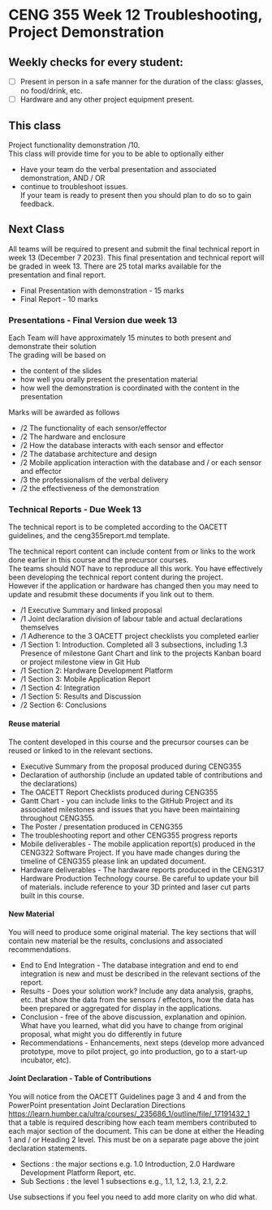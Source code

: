 # CENG 355 Week 12 Troubleshooting, Project Demonstration

## Weekly checks for every student:
- [ ] Present in person in a safe manner for the duration of the class: glasses, no food/drink, etc.
- [ ] Hardware and any other project equipment present.

## This class
Project functionality demonstration /10.   
This class will provide time for you to be able to optionally either   
- Have your team do the verbal presentation and associated demonstration, AND / OR
- continue to troubleshoot issues.   
If your team is ready to present then you should plan to do so to gain feedback.   

## Next Class
All teams will be required to present and submit the final technical report in week 13 (December 7 2023).
This final presentation and technical report will be graded in week 13.
There are 25 total marks available for the presentation and final report.

- Final Presentation with demonstration - 15 marks   
- Final Report - 10  marks  

### Presentations - Final Version due week 13
Each Team will have approximately 15 minutes to both present and demonstrate their solution   
The grading will be based on    
- the content of the slides
- how well you orally present the presentation material
- how well the demonstration is coordinated with the content in the presentation

Marks will be awarded as follows   
   
- /2 The functionality of each sensor/effector
- /2 The hardware and enclosure   
- /2 How the database interacts with each sensor and effector
- /2 The database architecture and design 
- /2 Mobile application interaction with the database and / or each sensor and effector
- /3 the professionalism of the verbal delivery
- /2 the effectiveness of the demonstration 

### Technical Reports - Due Week 13
The technical report is to be completed according to the OACETT guidelines, and the ceng355report.md template.   

The technical report content can include content from or links to the work done earlier in this course and the precursor courses.   
The teams should NOT have to reproduce all this work. You have effectively been developing the technical report content during the project.   
However if the application or hardware has changed then you may need to update and resubmit these documents if you link out to them.   

- /1 Executive Summary and linked proposal
- /1 Joint declaration division of labour table and actual declarations themselves
- /1 Adherence to the 3 OACETT project checklists you completed earlier
- /1 Section 1: Introduction. Completed all 3 subsections, including 1.3 Presence of milestone Gant Chart and link to the projects Kanban board or project milestone view in Git Hub   
- /1 Section 2: Hardware Development Platform
- /1 Section 3: Mobile Application Report
- /1 Section 4: Integration
- /1 Section 5: Results and Discussion
- /2 Section 6: Conclusions

#### Reuse material
The content developed in this course and the precursor courses can be reused or linked to in the relevant sections.

- Executive Summary from the proposal produced during CENG355
- Declaration of authorship (include an updated table of contributions and the declarations)
- The OACETT Report Checklists produced during CENG355
- Gantt Chart - you can include links to the GitHub Project and its associated milestones and issues that you have been maintaining throughout CENG355. 
- The Poster / presentation produced in CENG355
- The troubleshooting report and other CENG355 progress reports
- Mobile deliverables - The mobile application report(s) produced in the CENG322 Software Project. If you have made changes during the timeline of CENG355 please link an updated document. 
- Hardware deliverables - The hardware reports produced in the CENG317 Hardware Production Technology course. Be careful to update your bill of materials. include reference to your 3D printed and laser cut parts built in this course. 

#### New Material
You will need to produce some original material. The key sections that will contain new material be the results, conclusions and associated recommendations. 

- End to End Integration - The database integration and end to end integration is new and must be described in the relevant sections of the report. 
- Results - Does your solution work? Include any data analysis, graphs, etc. that show the data from the sensors / effectors, how the data has been prepared or aggregated for display in the applications.
- Conclusion - free of the above discussion, explanation and opinion. What have you learned, what did you have to change from original proposal, what might you do differently in future
- Recommendations - Enhancements, next steps (develop more advanced prototype, move to pilot project, go into production, go to a start-up incubator, etc).
  
#### Joint Declaration - Table of Contributions
You will notice from the OACETT Guidelines page 3 and 4 and from the PowerPoint presentation Joint Declaration Directions https://learn.humber.ca/ultra/courses/_235686_1/outline/file/_17191432_1 that a table is required describing how each team members contributed to each major section of the document. This can be done at either the Heading 1 and / or Heading 2 level. This must be on a separate page above the joint declaration statements. 

- Sections : the major sections e.g. 1.0 Introduction, 2.0 Hardware Development Platform Report, etc.
- Sub Sections : the level 1 subsections e.g., 1.1, 1.2, 1.3, 2.1, 2.2.

Use subsections if you feel you need to add more clarity on who did what.
